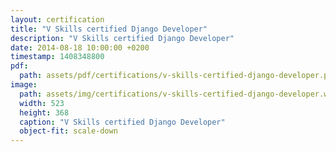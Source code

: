 ```yaml
---
layout: certification
title: "V Skills certified Django Developer"
description: "V Skills certified Django Developer"
date: 2014-08-18 10:00:00 +0200
timestamp: 1408348800
pdf:
  path: assets/pdf/certifications/v-skills-certified-django-developer.pdf
image:
  path: assets/img/certifications/v-skills-certified-django-developer.webp
  width: 523
  height: 368
  caption: "V Skills certified Django Developer"
  object-fit: scale-down
---
```

